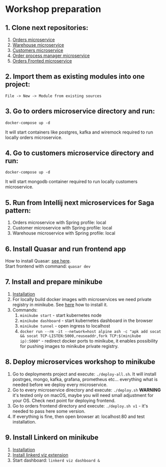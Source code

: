 # Workshop preparation

## 1. Clone next repositories:
1. [Orders microservice](https://github.com/kamil-jasek/microservices-workshop-orders)
2. [Warehouse microservice](https://github.com/kamil-jasek/microservices-workshop-warehouse)
3. [Customers microservice](https://github.com/kamil-jasek/microservices-workshop-customers)
4. [Order process manager microservice](https://github.com/kamil-jasek/microservices-workshop-order-process-manager)
5. [Orders Fronted microservice](https://github.com/kamil-jasek/microservices-workshop-orders-fronted)

## 2. Import them as existing modules into one project:
`File -> New -> Module from existing sources`

## 3. Go to orders microservice directory and run: 
`docker-compose up -d`

It will start containers like postgres, kafka and wiremock required to run locally orders microservice.

## 4. Go to customers microservice directory and run:
`docker-compose up -d`

It will start mongodb container required to run locally customers microservice.

## 5. Run from Intellij next microservices for Saga pattern:
1. Orders microservice with Spring profile: local
2. Customer microservice with Spring profile: local
3. Warehouse microservice with Spring profile: local

## 6. Install Quasar and run frontend app
How to install Quasar: [see here](https://quasar.dev/start/quasar-cli#tl-dr).<br>
Start frontend with command: `quasar dev`


## 7. Install and prepare minikube
1. [Installation](https://minikube.sigs.k8s.io/docs/start/)
2. For locally build docker images with microservices we need private registry in minikube. See [here](https://minikube.sigs.k8s.io/docs/handbook/registry/) how to install it.
3. Commands:
   1. `minikube start` - start kubernetes node
   2. `minikube dashboard` - start kubernetes dashboard in the browser
   3. `minikube tunnel` - open ingress to localhost
   4. `docker run --rm -it --network=host alpine ash -c "apk add socat && socat TCP-LISTEN:5000,reuseaddr,fork TCP:$(minikube ip):5000"` - redirect docker ports to minikube, it enables possibility for pushing images to minikube private registry.

## 8. Deploy microservices workshop to minikube
1. Go to deployments project and execute: `./deploy-all.sh`. It will install postrges, mongo, kafka, grafana, prometheus etc... everything what is needed before we deploy every microservice.
2. Go to every microservice directory and execute: `./deploy.sh` **WARNING** it's tested only on macOS, maybe you will need small adjustment for your OS. Check next point for deploying frontend.
3. Go to orders frontend directory and execute: `./deploy.sh v1` - it's needed to pass here some version.
4. If everything is fine, then open browser at: localhost:80 and test installation.

## 9. Install Linkerd on minikube
1. [Installation](https://linkerd.io/2.13/getting-started/)
2. [Install linkerd viz extension](https://linkerd.io/2.13/getting-started/#step-5-explore-linkerd)
3. Start dashboard: `linkerd viz dashboard &`

